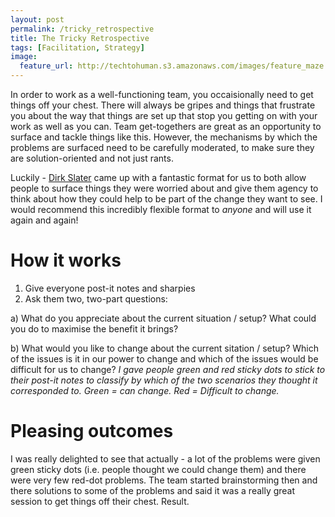 ```yaml
---
layout: post
permalink: /tricky_retrospective
title: The Tricky Retrospective 
tags: [Facilitation, Strategy]
image: 
  feature_url: http://techtohuman.s3.amazonaws.com/images/feature_maze.jpg
---
```


In order to work as a well-functioning team, you occaisionally need to get things off your chest. There will always be gripes and things that frustrate you about the way that things are set up that stop you getting on with your work as well as you can. Team get-togethers are great as an opportunity to surface and tackle things like this. However, the mechanisms by which the problems are surfaced need to be carefully moderated, to make sure they are solution-oriented and not just rants.

Luckily - [Dirk Slater](http://www.fabriders.net/) came up with a fantastic format for us to both allow people to surface things they were worried about and give them agency to think about how they could help to be part of the change they want to see. I would recommend this incredibly flexible format to *anyone* and will use it again and again!

# How it works

1. Give everyone post-it notes and sharpies 
2. Ask them two, two-part questions:  

a) What do you appreciate about the current situation / setup? What could you do to maximise the benefit it brings?  

b) What would you like to change about the current sitation / setup? Which of the issues is it in our power to change and which of the issues would be difficult for us to change? <em> I gave people green and red sticky dots to stick to their post-it notes to classify by which of the two scenarios they thought it corresponded to. Green = can change. Red = Difficult to change. </em>

# Pleasing outcomes 

I was really delighted to see that actually - a lot of the problems were given green sticky dots (i.e. people thought we could change them) and there were very few red-dot problems. The team started brainstorming then and there solutions to some of the problems and said it was a really great session to get things off their chest. Result. 






